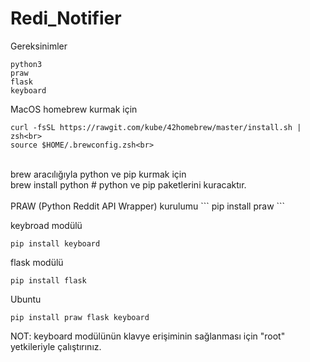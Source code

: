 # Redi_Notifier

Gereksinimler
```
python3
praw
flask
keyboard
```

MacOS homebrew kurmak için<br>
```
curl -fsSL https://rawgit.com/kube/42homebrew/master/install.sh | zsh<br>
source $HOME/.brewconfig.zsh<br> 
```
<br>
brew aracılığıyla python ve pip kurmak için<br>
brew install python # python ve pip paketlerini kuracaktır.<br>
<br>
PRAW (Python Reddit API Wrapper) kurulumu
```
pip install praw
```

keybroad modülü<br>
```
pip install keyboard
```

flask modülü<br>
```
pip install flask
```

Ubuntu

```
pip install praw flask keyboard
```

NOT: keyboard modülünün klavye erişiminin sağlanması için "root" yetkileriyle çalıştırınız.